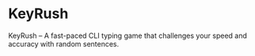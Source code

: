 # KeyRush
 KeyRush – A fast-paced CLI typing game that challenges your speed and accuracy with random sentences. 
